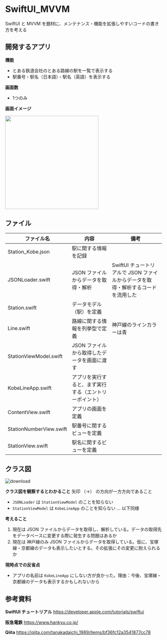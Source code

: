 # SwiftUI_MVVM
SwiftUI と MVVM を題材に、メンテナンス・機能を拡張しやすいコードの書き方を考える

## 開発するアプリ
**機能**
- とある鉄道会社のとある路線の駅を一覧で表示する
- 駅番号・駅名（日本語）・駅名（英語）を表示する

**画面数**
- 1つのみ

**画面イメージ**

<img src="https://qiita-image-store.s3.ap-northeast-1.amazonaws.com/0/199441/a77de73a-f636-41c8-b54f-c7230d8d14b3.png" width=300px>

## ファイル
|ファイル名|内容|備考|
|---|---|---|
|Station_Kobe.json|駅に関する情報を記録||
|JSONLoader.swift|JSON ファイルからデータを取得・解析|SwiftUI チュートリアルで JSON ファイルからデータを取得・解析するコードを流用した|
|Station.swift|データモデル（駅）を定義||
|Line.swift|路線に関する情報を列挙型で定義|神戸線のラインカラーは青|
|StationViewModel.swift|JSON ファイルから取得したデータを画面に渡す||
|KobeLineApp.swift|アプリを実行すると、まず実行する（エントリーポイント）||
|ContentView.swift|アプリの画面を定義||
|StationNumberView.swift|駅番号に関するビューを定義||
|StationView.swift|駅名に関するビューを定義||

## クラス図
![download](https://github.com/tanakadaichi1989/SwiftUI_MVVM/assets/26732186/40ec1b3a-e7db-4471-af19-9bfd50396c83)

**クラス図を観察するとわかること**
矢印 （→） の方向が一方方向であること
- `JSONLoader` は `StationViewModel` のことを知らない
- `StationViewModel` は `KobeLineApp` のことを知らない ... 以下同様

**考えること**
1. 現在は JSON ファイルからデータを取得し、解析している。データの取得先をデータベースに変更する際に発生する問題はあるか
1. 現在は 神戸線のみ JSON ファイルからデータを取得している。仮に、宝塚線・京都線のデータも表示したいとする。その拡張にその変更に耐えられるか

**現時点での反省点**
- アプリの名前は `KobeLineApp` にしない方が良かった。理由：今後、宝塚線・京都線のデータも表示するかもしれないから

## 参考資料
**SwiftUI チュートリアル**
https://developer.apple.com/tutorials/swiftui

**阪急電鉄**
https://www.hankyu.co.jp/

**Qiita**
https://qiita.com/tanakadaichi_1989/items/bf36fc12a3541877cc78

